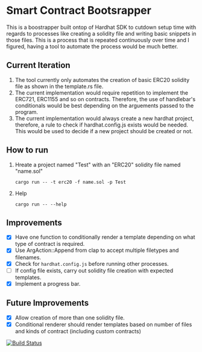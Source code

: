 # Smart Contract Bootsrapper

This is a boostrapper built ontop of Hardhat SDK to cutdown setup time with regards to processes like creating a solidity file and writing basic snippets in those files. This is a process that is repeated continuously over time and I figured, having a tool to automate the process would be much better.

## Current Iteration

1. The tool currently only automates the creation of basic ERC20 solidity file as shown in the template.rs file.
2. The current implementation would require repetition to implement the ERC721, ERC1155 and so on contracts. Therefore, the use of handlebar's conditionals would be best depending on the arguements passed to the program.
3. The current implementation would always create a new hardhat project, therefore, a rule to check if hardhat.config.js exists would be needed. This would be used to decide if a new project should be created or not.

## How to run

1. Hreate a project named "Test" with an "ERC20" solidity file named "name.sol"

   `cargo run -- -t erc20 -f name.sol -p Test`

2. Help

   `cargo run -- --help`

## Improvements

- [x] Have one function to conditionally render a template depending on what type of contract is required.
- [x] Use ArgAction::Append from clap to accept multiple filetypes and filenames.
- [x] Check for `hardhat.config.js` before running other processes.
- [ ] If config file exists, carry out solidity file creation with expected templates.
- [x] Implement a progress bar.

## Future Improvements

- [x] Allow creation of more than one solidity file.
- [x] Conditional renderer should render templates based on number of files and kinds of contract (including custom contracts)

[![Build Status](https://example.org/badge.svg)](https://example.org/link-to-ci)

<!-- cargo-rdme -->
